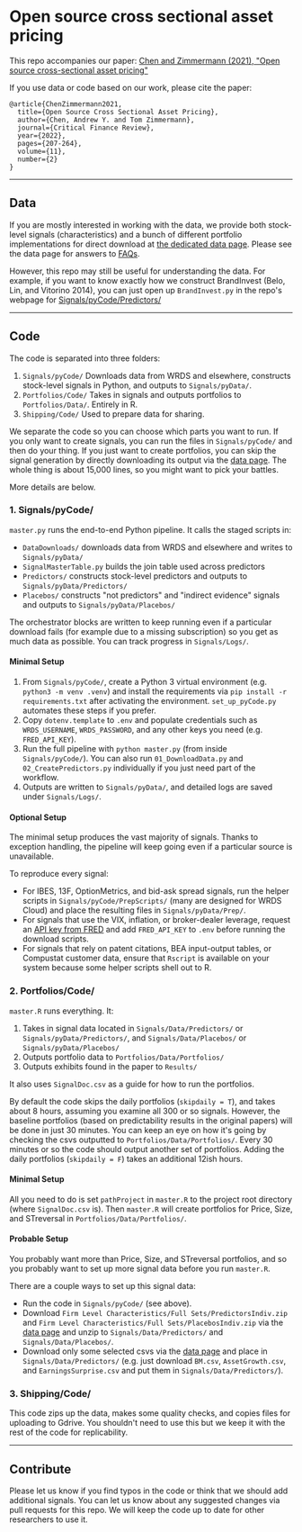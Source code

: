 # Open source cross sectional asset pricing

This repo accompanies our paper:
[Chen and Zimmermann (2021), "Open source cross-sectional asset pricing"](https://papers.ssrn.com/sol3/papers.cfm?abstract_id=3604626)

If you use data or code based on our work, please cite the paper: 

~~~
@article{ChenZimmermann2021,
  title={Open Source Cross Sectional Asset Pricing},
  author={Chen, Andrew Y. and Tom Zimmermann},
  journal={Critical Finance Review},
  year={2022},
  pages={207-264},
  volume={11},
  number={2}
}
~~~


----

## Data

If you are mostly interested in working with the data, we provide both stock-level signals (characteristics) and a bunch of different portfolio implementations for direct download at [the dedicated data page](https://www.openassetpricing.com). Please see the data page for answers to [FAQs](https://www.openassetpricing.com/faq/).

However, this repo may still be useful for understanding the data.  For example, if you want to know exactly how we construct BrandInvest (Belo, Lin, and Vitorino 2014), you can just open up `BrandInvest.py` in the repo's webpage for [Signals/pyCode/Predictors/](https://github.com/OpenSourceAP/CrossSection/tree/master/Signals/pyCode/Predictors)

----

## Code 

The code is separated into three folders:

1. `Signals/pyCode/` Downloads data from WRDS and elsewhere, constructs stock-level signals in Python, and outputs to `Signals/pyData/`.
2. `Portfolios/Code/` Takes in signals and outputs portfolios to `Portfolios/Data/`.  Entirely in R.
3. `Shipping/Code/` Used to prepare data for sharing.

We separate the code so you can choose which parts you want to run.  If you only want to create signals, you can run the files in `Signals/pyCode/` and then do your thing.  If you just want to create portfolios, you can skip the signal generation by directly downloading its output via the [data page](https://www.openassetpricing.com/).  The whole thing is about 15,000 lines, so you might want to pick your battles.

More details are below.

### 1. Signals/pyCode/

`master.py` runs the end-to-end Python pipeline. It calls the staged scripts in:

* `DataDownloads/` downloads data from WRDS and elsewhere and writes to `Signals/pyData/`
* `SignalMasterTable.py` builds the join table used across predictors
* `Predictors/` constructs stock-level predictors and outputs to `Signals/pyData/Predictors/`
* `Placebos/` constructs "not predictors" and "indirect evidence" signals and outputs to `Signals/pyData/Placebos/`

The orchestrator blocks are written to keep running even if a particular download fails (for example due to a missing subscription) so you get as much data as possible. You can track progress in `Signals/Logs/`.

#### Minimal Setup

1. From `Signals/pyCode/`, create a Python 3 virtual environment (e.g. `python3 -m venv .venv`) and install the requirements via `pip install -r requirements.txt` after activating the environment. `set_up_pyCode.py` automates these steps if you prefer.
2. Copy `dotenv.template` to `.env` and populate credentials such as `WRDS_USERNAME`, `WRDS_PASSWORD`, and any other keys you need (e.g. `FRED_API_KEY`).
3. Run the full pipeline with `python master.py` (from inside `Signals/pyCode/`). You can also run `01_DownloadData.py` and `02_CreatePredictors.py` individually if you just need part of the workflow.
4. Outputs are written to `Signals/pyData/`, and detailed logs are saved under `Signals/Logs/`.

#### Optional Setup

The minimal setup produces the vast majority of signals. Thanks to exception handling, the pipeline will keep going even if a particular source is unavailable.

To reproduce every signal:

* For IBES, 13F, OptionMetrics, and bid-ask spread signals, run the helper scripts in `Signals/pyCode/PrepScripts/` (many are designed for WRDS Cloud) and place the resulting files in `Signals/pyData/Prep/`.
* For signals that use the VIX, inflation, or broker-dealer leverage, request an [API key from FRED](https://research.stlouisfed.org/docs/api/api_key.html) and add `FRED_API_KEY` to `.env` before running the download scripts.
* For signals that rely on patent citations, BEA input-output tables, or Compustat customer data, ensure that `Rscript` is available on your system because some helper scripts shell out to R.

### 2. Portfolios/Code/

`master.R` runs everything. It:

1. Takes in signal data located in `Signals/Data/Predictors/` or `Signals/pyData/Predictors/`, and `Signals/Data/Placebos/` or `Signals/pyData/Placebos/`
2. Outputs portfolio data to `Portfolios/Data/Portfolios/`
3. Outputs exhibits found in the paper to `Results/`

It also uses `SignalDoc.csv` as a guide for how to run the portfolios.

By default the code skips the daily portfolios (`skipdaily = T`), and takes about 8 hours, assuming you examine all 300 or so signals.  However, the baseline portfolios (based on predictability results in the original papers) will be done in just 30 minutes. You can keep an eye on how it's going by checking the csvs outputted to `Portfolios/Data/Portfolios/`.  Every 30 minutes or so the code should output another set of portfolios.  Adding the daily portfolios (`skipdaily = F`) takes an additional 12ish hours.

#### Minimal Setup

All you need to do is set `pathProject` in `master.R` to the project root directory (where `SignalDoc.csv` is).  Then `master.R` will create portfolios for Price, Size, and STreversal in `Portfolios/Data/Portfolios/`.

#### Probable Setup

You probably want more than Price, Size, and STreversal portfolios, and so you probably want to set up more signal data before you run `master.R`.  

There are a couple ways to set up this signal data:

* Run the code in `Signals/pyCode/` (see above).
* Download `Firm Level Characteristics/Full Sets/PredictorsIndiv.zip` and `Firm Level Characteristics/Full Sets/PlacebosIndiv.zip` via the [data page](https://sites.google.com/site/chenandrewy/open-source-ap) and unzip to `Signals/Data/Predictors/` and `Signals/Data/Placebos/`.
* Download only some selected csvs via the [data page](https://sites.google.com/site/chenandrewy/open-source-ap) and place in `Signals/Data/Predictors/` (e.g. just download `BM.csv`, `AssetGrowth.csv`, and `EarningsSurprise.csv` and put them in `Signals/Data/Predictors/`).


### 3. Shipping/Code/

This code zips up the data, makes some quality checks, and copies files for uploading to Gdrive.  You shouldn't need to use this but we keep it with the rest of the code for replicability.

----

## Contribute

Please let us know if you find typos in the code or think that we should add additional signals. You can let us know about any suggested changes via pull requests for this repo. We will keep the code up to date for other researchers to use it.

